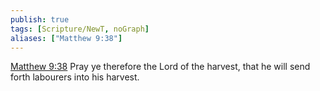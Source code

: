 ```yaml
---
publish: true
tags: [Scripture/NewT, noGraph]
aliases: ["Matthew 9:38"]
---
```

[Matthew 9:38](https://churchofjesuschrist.org/study/scriptures/nt/matt/9?lang=eng&id=p38#p38) Pray ye therefore the Lord of the harvest, that he will send forth labourers into his harvest.




